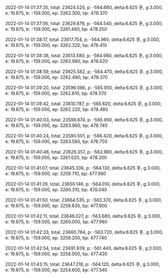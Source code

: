 2022-01-14 01:37:35, total: 23624.520, p: -564.660, delta:6.625 手, g:3.000, e: 19.875, b: -159.000, ep: 3262.300, bp: 478.370

2022-01-14 01:37:56, total: 23629.878, p: -564.540, delta:6.625 手, g:3.000, e: 19.875, b: -159.000, ep: 3261.460, bp: 478.250

2022-01-14 01:38:17, total: 23617.754, p: -564.960, delta:6.625 手, g:3.000, e: 19.875, b: -159.000, ep: 3262.320, bp: 478.410

2022-01-14 01:38:38, total: 23613.580, p: -564.980, delta:6.625 手, g:3.000, e: 19.875, b: -159.000, ep: 3263.980, bp: 478.620

2022-01-14 01:38:59, total: 23625.582, p: -564.470, delta:6.625 手, g:3.000, e: 19.875, b: -159.000, ep: 3262.490, bp: 478.370

2022-01-14 01:39:20, total: 23596.086, p: -565.950, delta:6.625 手, g:3.000, e: 19.875, b: -159.000, ep: 3262.610, bp: 478.570

2022-01-14 01:39:42, total: 23610.787, p: -565.620, delta:6.625 手, g:3.000, e: 19.875, b: -159.000, ep: 3262.220, bp: 478.480

2022-01-14 01:40:03, total: 23598.674, p: -565.960, delta:6.625 手, g:3.000, e: 19.875, b: -159.000, ep: 3263.960, bp: 478.740

2022-01-14 01:40:24, total: 23590.501, p: -566.420, delta:6.625 手, g:3.000, e: 19.875, b: -159.000, ep: 3263.580, bp: 478.750

2022-01-14 01:40:46, total: 23629.357, p: -563.980, delta:6.625 手, g:3.000, e: 19.875, b: -159.000, ep: 3261.620, bp: 478.200

2022-01-14 01:41:07, total: 23645.336, p: -564.130, delta:6.625 手, g:3.000, e: 19.875, b: -159.000, ep: 3259.710, bp: 477.980

2022-01-14 01:41:29, total: 23650.146, p: -564.010, delta:6.625 手, g:3.000, e: 19.875, b: -159.000, ep: 3260.310, bp: 478.040

2022-01-14 01:41:50, total: 23664.535, p: -563.370, delta:6.625 手, g:3.000, e: 19.875, b: -159.000, ep: 3259.830, bp: 477.900

2022-01-14 01:42:11, total: 23646.027, p: -563.680, delta:6.625 手, g:3.000, e: 19.875, b: -159.000, ep: 3260.000, bp: 477.960

2022-01-14 01:42:33, total: 23660.764, p: -563.720, delta:6.625 手, g:3.000, e: 19.875, b: -159.000, ep: 3258.200, bp: 477.740

2022-01-14 01:42:54, total: 23691.939, p: -561.440, delta:6.625 手, g:3.000, e: 19.875, b: -159.000, ep: 3258.000, bp: 477.430

2022-01-14 01:43:15, total: 23647.218, p: -564.120, delta:6.625 手, g:3.000, e: 19.875, b: -159.000, ep: 3254.600, bp: 477.340